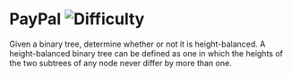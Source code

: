 # PayPal ![Difficulty](https://img.shields.io/badge/-EASY-green)
	
Given a binary tree, determine whether or not it is height-balanced. A height-balanced binary tree can be defined as one in which the heights of the two subtrees of any node never differ by more than one.
	

